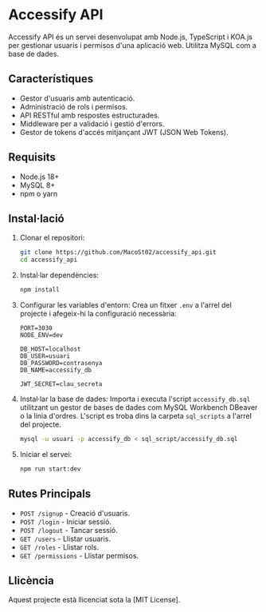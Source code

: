 # Accessify API

Accessify API és un servei desenvolupat amb Node.js, TypeScript i KOA.js per gestionar usuaris i permisos d'una aplicació web. Utilitza MySQL com a base de dades.

## Característiques

- Gestor d'usuaris amb autenticació.
- Administració de rols i permisos.
- API RESTful amb respostes estructurades.
- Middleware per a validació i gestió d'errors.
- Gestor de tokens d'accés mitjançant JWT (JSON Web Tokens).

## Requisits

- Node.js 18+
- MySQL 8+
- npm o yarn

## Instal·lació

1. Clonar el repositori:
   ```sh
   git clone https://github.com/MacoSt02/accessify_api.git
   cd accessify_api
   ```

2. Instal·lar dependències:
   ```sh
   npm install
   ```

3. Configurar les variables d'entorn:
   Crea un fitxer `.env` a l'arrel del projecte i afegeix-hi la configuració necessària:
   ```env
   PORT=3030
   NODE_ENV=dev

   DB_HOST=localhost
   DB_USER=usuari
   DB_PASSWORD=contrasenya
   DB_NAME=accessify_db
   
   JWT_SECRET=clau_secreta
   ```

4. Instal·lar la base de dades:
   Importa i executa l'script `accessify_db.sql` utilitzant un gestor de bases de dades com MySQL Workbench DBeaver o la línia d'ordres. L'script es troba dins la carpeta `sql_scripts` a l'arrel del projecte.
   ```sh
   mysql -u usuari -p accessify_db < sql_script/accessify_db.sql
   ```

6. Iniciar el servei:
   ```sh
   npm run start:dev
   ```

## Rutes Principals

- `POST /signup` - Creació d'usuaris.
- `POST /login` - Iniciar sessió.
- `POST /logout` - Tancar sessió.
- `GET /users` - Llistar usuaris.
- `GET /roles` - Llistar rols.
- `GET /permissions` - Llistar permisos.

## Llicència

Aquest projecte està llicenciat sota la [MIT License].